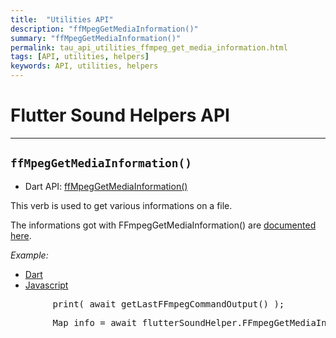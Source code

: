 ```yaml
---
title:  "Utilities API"
description: "ffMpegGetMediaInformation()"
summary: "ffMpegGetMediaInformation()"
permalink: tau_api_utilities_ffmpeg_get_media_information.html
tags: [API, utilities, helpers]
keywords: API, utilities, helpers
---
```


# Flutter Sound Helpers API

---------------------------------------------------------------------------------------------------------------------------

## `ffMpegGetMediaInformation()`

- Dart API: [ffMpegGetMediaInformation()](pages/flutter-sound/api/helper/FlutterSoundHelper/ffMpegGetMediaInformation.html)

This verb is used to get various informations on a file.

The informations got with FFmpegGetMediaInformation() are [documented here](https://pub.dev/packages/flutter_ffmpeg).

*Example:*
<ul id="profileTabs" class="nav nav-tabs">
    <li class="active"><a href="#dart" data-toggle="tab">Dart</a></li>
    <li><a href="#javascript" data-toggle="tab">Javascript</a></li>
</ul>
<div class="tab-content">

<div role="tabpanel" class="tab-pane active" id="dart">

<pre>
        print( await getLastFFmpegCommandOutput() );
</pre>

</div>

<div role="tabpanel" class="tab-pane" id="javascript">
<pre>
        Map<dynamic, dynamic> info = await flutterSoundHelper.FFmpegGetMediaInformation( uri );
</pre>
</div>

</div>
